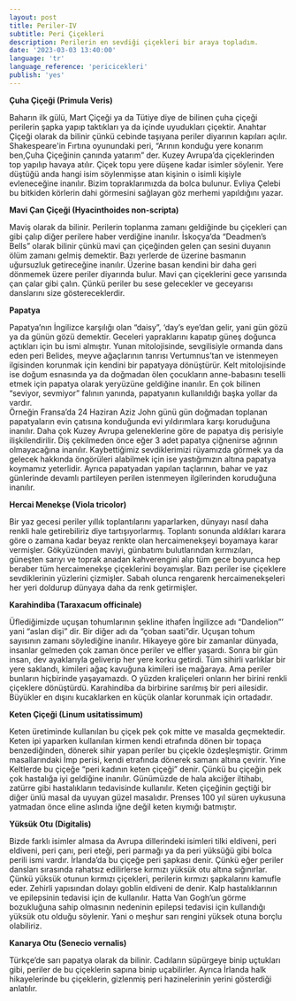 ```yaml
---
layout: post
title: Periler-IV
subtitle: Peri Çiçekleri
description: Perilerin en sevdiği çiçekleri bir araya topladım.
date: '2023-03-03 13:40:00'
language: 'tr'
language_reference: 'pericicekleri'
publish: 'yes'
---
```

**Çuha Çiçeği (Primula Veris)**

Baharın ilk gülü, Mart Çiçeği ya da Tütiye diye de bilinen çuha çiçeği perilerin şapka yapıp taktıkları ya da içinde uyudukları çiçektir. Anahtar Çiçeği olarak da bilinir çünkü cebinde taşıyana periler diyarının kapıları açılır. Shakespeare'in Fırtına oyunundaki peri, “Arının konduğu yere konarım ben,Çuha Çiçeğinin çanında yatarım” der.
Kuzey Avrupa’da çiçeklerinden top yapılıp havaya atılır. Çiçek topu yere düşene kadar isimler söylenir. Yere düştüğü anda hangi isim söylenmişse atan kişinin o isimli kişiyle evleneceğine inanılır.
Bizim topraklarımızda da bolca bulunur. Evliya Çelebi bu bitkiden körlerin dahi görmesini sağlayan göz merhemi yapıldığını yazar.

**Mavi Çan Çiçeği (Hyacinthoides non-scripta)**

Maviş olarak da bilinir. Perilerin toplanma zamanı geldiğinde bu çiçekleri çan gibi çalıp diğer perilere haber verdiğine inanılır. İskoçya’da “Deadmen’s Bells” olarak bilinir çünkü mavi çan çiçeğinden gelen çan sesini duyanın ölüm zamanı gelmiş demektir. Bazı yerlerde de üzerine basmanın uğursuzluk getireceğine inanılır. Üzerine basan kendini bir daha geri dönmemek üzere periler diyarında bulur.
Mavi çan çiçeklerini gece yarısında çan çalar gibi çalın. Çünkü periler bu sese gelecekler ve geceyarısı danslarını size göstereceklerdir.

**Papatya**

Papatya’nın İngilizce karşılığı olan “daisy”, ‘day’s eye’dan gelir, yani gün gözü ya da günün gözü demektir. Geceleri yapraklarını kapatıp güneş doğunca açtıkları için bu ismi almıştır.
Yunan mitolojisinde, sevgilisiyle ormanda dans eden peri Belides, meyve ağaçlarının tanrısı Vertumnus’tan ve istenmeyen ilgisinden korunmak için kendini bir papatyaya dönüştürür. Kelt mitolojisinde ise doğum esnasında ya da doğmadan ölen çocukların anne-babasını teselli etmek için papatya olarak yeryüzüne geldiğine inanılır.
En çok bilinen “seviyor, sevmiyor” falının yanında, papatyanın kullanıldığı başka yollar da vardır.  
Örneğin Fransa’da 24 Haziran Aziz John günü gün doğmadan toplanan papatyaların evin çatısına konduğunda evi yıldırımlara karşı koruduğuna inanılır. Daha çok Kuzey Avrupa geleneklerine göre de papatya diş perisiyle ilişkilendirilir. Diş çekilmeden önce eğer 3 adet papatya çiğnenirse ağrının olmayacağına inanılır. Kaybettiğimiz sevdiklerimizi rüyamızda görmek ya da gelecek hakkında öngörüleri alabilmek için ise yastığımızın altına papatya koymamız yeterlidir.
Ayrıca papatyadan yapılan taçlarının, bahar ve yaz günlerinde devamlı partileyen perilen istenmeyen ilgilerinden koruduğuna inanılır.

**Hercai Menekşe (Viola tricolor)**

Bir yaz gecesi periler yıllık toplantılarını yaparlarken, dünyayı nasıl daha renkli hale getirebiliriz diye tartışıyorlarmış. Toplantı sonunda aldıkları karara göre o zamana kadar beyaz renkte olan hercaimenekşeyi boyamaya karar vermişler. Gökyüzünden maviyi, günbatımı bulutlarından kırmızıları, güneşten sarıyı ve toprak anadan kahverengini alıp tüm gece boyunca hep beraber tüm hercaimenekşe çiçeklerini boyamışlar. Bazı periler ise çiçeklere sevdiklerinin yüzlerini çizmişler. Sabah olunca rengarenk hercaimenekşeleri her yeri doldurup dünyaya daha da renk getirmişler.

**Karahindiba (Taraxacum officinale)**

Üflediğimizde uçuşan tohumlarının şekline ithafen İngilizce adı “Dandelion”’ yani “aslan dişi” dir. Bir diğer adı da “çoban saati”dir. Uçuşan tohum sayısının zamanı söylediğine inanılır.
Hikayeye göre bir zamanlar dünyada, insanlar gelmeden çok zaman önce periler ve elfler yaşardı. Sonra bir gün insan, dev ayaklarıyla geliverip her yere korku getirdi. Tüm sihirli varlıklar bir yere saklandı, kimileri ağaç kavuğuna kimileri ise mağaraya. Ama periler bunların hiçbirinde yaşayamazdı. O yüzden kraliçeleri onların her birini renkli çiçeklere dönüştürdü. Karahindiba da birbirine sarılmış bir peri ailesidir. Büyükler en dışını kucaklarken en küçük olanlar korunmak için ortadadır.

**Keten Çiçeği (Linum usitatissimum)**

Keten üretiminde kullanılan bu çiçek pek çok mitte ve masalda geçmektedir. Keten ipi yaparken kullanılan kirmen kendi etrafında dönen bir topaça benzediğinden, dönerek sihir yapan periler bu çiçekle özdeşleşmiştir. Grimm masallarındaki İmp perisi, kendi etrafında dönerek samanı altına çevirir.
Yine Keltlerde bu çiçeğe “peri kadının keten çiçeği” denir. Çünkü bu çiçeğin pek çok hastalığa iyi geldiğine inanılır. Günümüzde de hala akciğer iltihabı, zatürre gibi hastalıkların tedavisinde kullanılır.
Keten çiçeğinin geçtiği bir diğer ünlü masal da uyuyan güzel masalıdır. Prenses 100 yıl süren uykusuna yatmadan önce eline aslında iğne değil keten    kıymığı batmıştır.

**Yüksük Otu (Digitalis)**

Bizde farklı isimler almasa da Avrupa dillerindeki isimleri tilki eldiveni, peri eldiveni, peri çanı, peri eteği, peri parmağı ya da peri yüksüğü gibi bolca perili ismi vardır. İrlanda’da bu çiçeğe peri şapkası denir. Çünkü eğer periler dansları sırasında rahatsız edilirlerse kırmızı yüksük otu altına sığınırlar. Çünkü yüksük otunun kırmızı çiçekleri, perilerin kırmızı şapkalarını kamufle eder.
Zehirli yapısından dolayı goblin eldiveni de denir. Kalp hastalıklarının ve epilepsinin tedavisi için de kullanılır. Hatta Van Gogh’un görme bozukluğuna sahip olmasının nedeninin epilepsi tedavisi için kullandığı yüksük otu olduğu söylenir. Yani o meşhur sarı rengini yüksek otuna borçlu olabiliriz.

**Kanarya Otu (Senecio vernalis)**

Türkçe’de sarı papatya olarak da bilinir. Cadıların süpürgeye binip uçtukları gibi, periler de bu çiçeklerin sapına binip uçabilirler.
Ayrıca İrlanda halk hikayelerinde bu çiçeklerin, gizlenmiş peri hazinelerinin yerini gösterdiği anlatılır.
